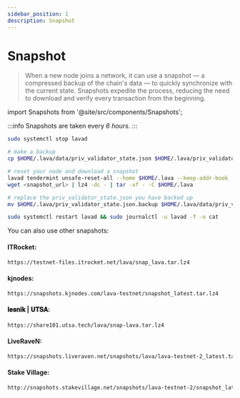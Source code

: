 ```yaml
---
sidebar_position: 1
description: Snapshot
---
```


# Snapshot

> When a new node joins a network, it can use a snapshot — a compressed backup of the chain's data — to quickly synchronize with the current state. Snapshots expedite the process, reducing the need to download and verify every transaction from the beginning.

import Snapshots from '@site/src/components/Snapshots';

<Snapshots tip="Click on any snapshot to paste it into the code block." endpoint="https://lava-testnet-snapshots.f5nodes.com/"/>

:::info
Snapshots are taken every <i>6 hours</i>.
:::


```bash
sudo systemctl stop lavad

# make a backup
cp $HOME/.lava/data/priv_validator_state.json $HOME/.lava/priv_validator_state.json.backup 

# reset your node and download a snapshot
lavad tendermint unsafe-reset-all --home $HOME/.lava --keep-addr-book 
wget <snapshot_url> | lz4 -dc - | tar -xf - -C $HOME/.lava

# replace the priv_validator_state.json you have backed up
mv $HOME/.lava/priv_validator_state.json.backup $HOME/.lava/data/priv_validator_state.json 

sudo systemctl restart lavad && sudo journalctl -u lavad -f -o cat
```

You can also use other snapshots:

#### ITRocket:
```bash 
https://testnet-files.itrocket.net/lava/snap_lava.tar.lz4
```

#### kjnodes:
```bash 
https://snapshots.kjnodes.com/lava-testnet/snapshot_latest.tar.lz4
```

#### 𝐥𝐞𝐬𝐧𝐢𝐤 | 𝐔𝐓𝐒𝐀:
```bash 
https://share101.utsa.tech/lava/snap-lava.tar.lz4
```

#### LiveRaveN:
```bash 
https://snapshots.liveraven.net/snapshots/lava/lava-testnet-2_latest.tar.lz4
```

#### Stake Village:
```bash 
http://snapshots.stakevillage.net/snapshots/lava-testnet-2/snapshot_latest.tar.lz4
```
